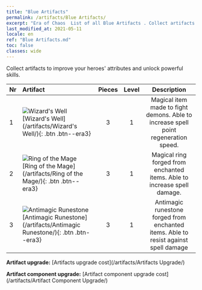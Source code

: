 ```yaml
---
title: "Blue Artifacts"
permalink: /artifacts/Blue Artifacts/
excerpt: "Era of Chaos  List of all Blue Artifacts . Collect artifacts to improve your heroes' attributes and unlock powerful skills."
last_modified_at: 2021-05-11
locale: en
ref: "Blue Artifacts.md"
toc: false
classes: wide
---
```


  Collect artifacts to improve your heroes' attributes and unlock powerful skills.

  |  Nr  |    Artifact    | Pieces |  Level | Description   |
  |:-----|:---------------|:------:|:------:|:--------------:|
  | 1   | ![Wizard's Well](/images/t/icon_artifact_21.png) [Wizard's Well](/artifacts/Wizard's Well/){: .btn .btn--era3} | 3 | 1 | Magical item made to fight demons. Able to increase spell point regeneration speed. |
  | 2   | ![Ring of the Mage](/images/t/icon_artifact_22.png) [Ring of the Mage](/artifacts/Ring of the Mage/){: .btn .btn--era3} | 3 | 1 | Magical ring forged from enchanted items. Able to increase spell damage. |
  | 3   | ![Antimagic Runestone](/images/t/icon_artifact_23.png) [Antimagic Runestone](/artifacts/Antimagic Runestone/){: .btn .btn--era3} | 3 | 1 | Antimagic runestone forged from enchanted items. Able to resist against spell damage |


  **Artifact upgrade:** [Artifacts upgrade cost](/artifacts/Artifacts Upgrade/)

 **Artifact component upgrade:** [Artifact component upgrade cost](/artifacts/Artifact Component Upgrade/)

